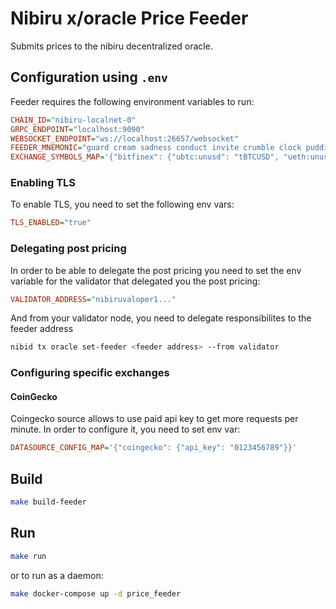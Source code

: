 # Nibiru x/oracle Price Feeder

Submits prices to the nibiru decentralized oracle.

## Configuration using `.env`

Feeder requires the following environment variables to run:

```ini
CHAIN_ID="nibiru-localnet-0"
GRPC_ENDPOINT="localhost:9090"
WEBSOCKET_ENDPOINT="ws://localhost:26657/websocket"
FEEDER_MNEMONIC="guard cream sadness conduct invite crumble clock pudding hole grit liar hotel maid produce squeeze return argue turtle know drive eight casino maze host"
EXCHANGE_SYMBOLS_MAP='{"bitfinex": {"ubtc:unusd": "tBTCUSD", "ueth:unusd": "tETHUSD", "uusd:unusd": "tUSTUSD"}}'
```

### Enabling TLS

To enable TLS, you need to set the following env vars:

```ini
TLS_ENABLED="true"
```

### Delegating post pricing

In order to be able to delegate the post pricing you need to set the
env variable for the validator that delegated you the post pricing:

```ini
VALIDATOR_ADDRESS="nibiruvaloper1..."
```

And from your validator node, you need to delegate responsibilites to the feeder address

```sh
nibid tx oracle set-feeder <feeder address> --from validator
```

### Configuring specific exchanges

#### CoinGecko

Coingecko source allows to use paid api key to get more requests per minute. In order to configure it,
you need to set env var:

```ini
DATASOURCE_CONFIG_MAP='{"coingecko": {"api_key": "0123456789"}}'
```

## Build

```sh
make build-feeder
```

## Run

```sh
make run
```

or to run as a daemon:

```sh
make docker-compose up -d price_feeder
```
